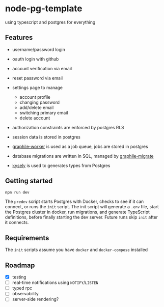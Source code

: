 # node-pg-template

using typescript and postgres for everything

## Features

- username/password login
- oauth login with github
- account verification via email
- reset password via email
- settings page to manage

  - account profile
  - changing password
  - add/delete email
  - switching primary email
  - delete account

- authorization constraints are enforced by postgres RLS
- session data is stored in postgres
- [graphile-worker](https://worker.graphile.org) is used as a job queue, jobs are stored in postgres
- database migrations are written in SQL, managed by [graphile-migrate](https://github.com/graphile/migrate)
- [kysely](https://kysely.dev) is used to generates types from Postgres

## Getting started

```sh
npm run dev
```

The `predev` script starts Postgres with Docker, checks to see if it can connect, or runs the `init` script. The init script will generate a `.env` file, start the Postgres cluster in docker, run migrations, and generate TypeScript definitions, before finally starting the dev server. Future runs skip `init` after it connects.

## Requirements

The `init` scripts assume you have `docker` and `docker-compose` installed

## Roadmap

- [x] testing
- [ ] real-time notifications using `NOTIFY`/`LISTEN`
- [ ] typed rpc
- [ ] observability
- [ ] server-side rendering?
